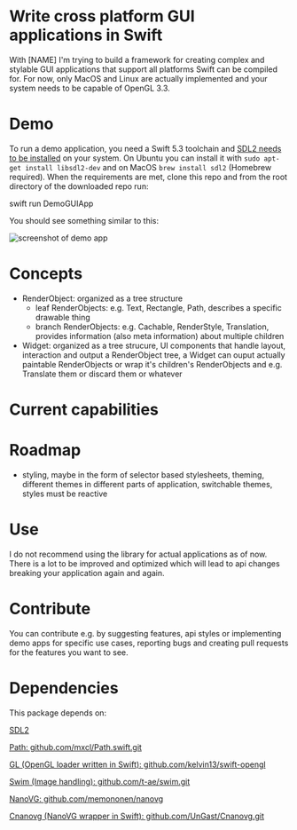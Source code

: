 # Write cross platform GUI applications in Swift

With [NAME] I'm trying to build a framework for creating complex and stylable GUI applications that support all platforms Swift can be compiled for. For now, only MacOS and Linux are actually implemented and your system needs to be capable of OpenGL 3.3.

# Demo

To run a demo application, you need a Swift 5.3 toolchain and [SDL2 needs to be installed](https://wiki.libsdl.org/Installation) on your system. On Ubuntu you can install it with `sudo apt-get install libsdl2-dev` and on MacOS `brew install sdl2` (Homebrew required). 
When the requirements are met, clone this repo and from the root directory of the downloaded repo run:

  swift run DemoGUIApp

You should see something similar to this:

![screenshot of demo app](https://github.com/UnGast/swift-cross-platform-gui-example/tree/master/docs/demo.png)

# Concepts

- RenderObject: organized as a tree structure
  - leaf RenderObjects: e.g. Text, Rectangle, Path, describes a specific drawable thing
  - branch RenderObjects: e.g. Cachable, RenderStyle, Translation, provides information (also meta information) about multiple children
- Widget: organized as a tree strucure, UI components that handle layout, interaction and output a RenderObject tree, a Widget can ouput actually paintable RenderObjects or wrap it's children's RenderObjects and e.g. Translate them or discard them or whatever

# Current capabilities

# Roadmap

- styling, maybe in the form of selector based stylesheets, theming, different themes in different parts of application, switchable themes, styles must be reactive

# Use

I do not recommend using the library for actual applications as of now. There is a lot to be improved and optimized which will lead to api changes breaking your application again and again.

# Contribute

You can contribute e.g. by suggesting features, api styles or implementing demo apps for specific use cases, reporting bugs and creating pull requests for the features you want to see.

# Dependencies

This package depends on:

[SDL2](https://www.libsdl.org/index.php)

[Path: github.com/mxcl/Path.swift.git](https://github.com/mxcl/Path.swift.git)

[GL (OpenGL loader written in Swift): github.com/kelvin13/swift-opengl](https://github.com/kelvin13/swift-opengl)

[Swim (Image handling): github.com/t-ae/swim.git](https://github.com/t-ae/swim.git)

[NanoVG: github.com/memononen/nanovg](https://github.com/memononen/nanovg)

[Cnanovg (NanoVG wrapper in Swift): github.com/UnGast/Cnanovg.git](https://github.com/UnGast/Cnanovg.git)